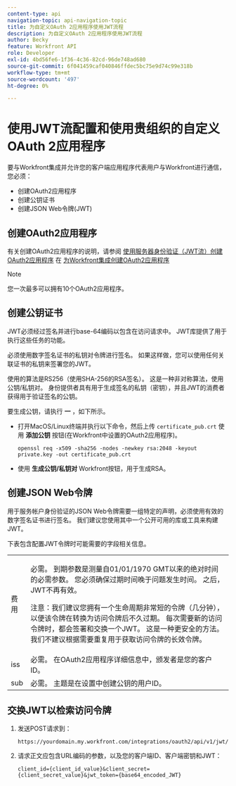 ```yaml
---
content-type: api
navigation-topic: api-navigation-topic
title: 为自定义OAuth 2应用程序使用JWT流程
description: 为自定义OAuth 2应用程序使用JWT流程
author: Becky
feature: Workfront API
role: Developer
exl-id: 4bd56fe6-1f36-4c36-82cd-96de748ad680
source-git-commit: 6f041459caf040846ffdec5bc75e9d74c99e318b
workflow-type: tm+mt
source-wordcount: '497'
ht-degree: 0%

---
```


# 使用JWT流配置和使用贵组织的自定义OAuth 2应用程序

要与Workfront集成并允许您的客户端应用程序代表用户与Workfront进行通信，您必须：

* 创建OAuth2应用程序
* 创建公钥证书
* 创建JSON Web令牌(JWT)

## 创建OAuth2应用程序

有关创建OAuth2应用程序的说明，请参阅 [使用服务器身份验证（JWT流）创建OAuth2应用程序](../../administration-and-setup/configure-integrations/create-oauth-application.md#create2) 在 [为Workfront集成创建OAuth2应用程序](../../administration-and-setup/configure-integrations/create-oauth-application.md)

>[!NOTE]
>
>您一次最多可以拥有10个OAuth2应用程序。

## 创建公钥证书

JWT必须经过签名并进行base-64编码以包含在访问请求中。 JWT库提供了用于执行这些任务的功能。

必须使用数字签名证书的私钥对令牌进行签名。 如果这样做，您可以使用任何关联证书的私钥来签署您的JWT。

使用的算法是RS256（使用SHA-256的RSA签名）。 这是一种非对称算法，使用公钥/私钥对。 身份提供者具有用于生成签名的私钥（密钥），并且JWT的消费者获得用于验证签名的公钥。

要生成公钥，请执行 **一** ，如下所示。

* 打开MacOS/Linux终端并执行以下命令，然后上传 `certificate_pub.crt` 使用 **添加公钥** 按钮(在Workfront中设置的OAuth2应用程序)。

  <!-- [Copy](javascript:void(0);) -->
  <pre><code>openssl req -x509 -sha256 -nodes -newkey rsa:2048 -keyout private.key -out certificate_pub.crt</code></pre>

* 使用 **生成公钥/私钥对** Workfront按钮，用于生成RSA。

## 创建JSON Web令牌

用于服务帐户身份验证的JSON Web令牌需要一组特定的声明，必须使用有效的数字签名证书进行签名。 我们建议您使用其中一个公开可用的库或工具来构建JWT。

下表包含配置JWT令牌时可能需要的字段相关信息。

<table style="table-layout:auto"> 
 <col> 
 <col> 
 <tbody> 
  <tr> 
   <td role="rowheader">费用</td> 
   <td> <p>必需。 到期参数是测量自01/01/1970 GMT以来的绝对时间的必需参数。 您必须确保过期时间晚于问题发生时间。 之后，JWT不再有效。 </p> <p>注意：我们建议您拥有一个生命周期非常短的令牌（几分钟），以便该令牌在转换为访问令牌后不久过期。 每次需要新的访问令牌时，都会签署和交换一个JWT。 这是一种更安全的方法。 我们不建议根据需要重复用于获取访问令牌的长效令牌。</p> </td> 
  </tr> 
  <tr> 
   <td role="rowheader">iss</td> 
   <td>必需。 在OAuth2应用程序详细信息中，颁发者是您的客户ID。</td> 
  </tr> 
  <tr> 
   <td role="rowheader">sub</td> 
   <td>必需。 主题是在设置中创建公钥的用户ID。</td> 
  </tr> 
 </tbody> 
</table>

## 交换JWT以检索访问令牌

1. 发送POST请求到：

   <!-- [Copy](javascript:void(0);) -->
   <pre><code>https://yourdomain.my.workfront.com/integrations/oauth2/api/v1/jwt/exchange</code></pre>

1. 请求正文应包含URL编码的参数，以及您的客户端ID、客户端密钥和JWT：

   <!-- [Copy](javascript:void(0);) -->
   <pre><code>client_id={client_id_value}&client_secret={client_secret_value}&jwt_token={base64_encoded_JWT}</code></pre>

 
